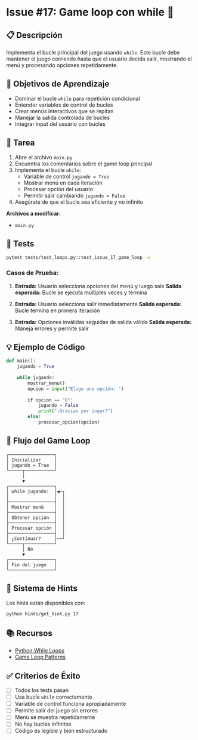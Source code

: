 # Issue #17: Game loop con while 🔵

## 📋 Descripción
Implementa el bucle principal del juego usando `while`. Este bucle debe mantener el juego corriendo hasta que el usuario decida salir, mostrando el menú y procesando opciones repetidamente.

## 🎯 Objetivos de Aprendizaje
- Dominar el bucle `while` para repetición condicional
- Entender variables de control de bucles
- Crear menús interactivos que se repitan
- Manejar la salida controlada de bucles
- Integrar input del usuario con bucles

## 📝 Tarea
1. Abre el archivo `main.py`
2. Encuentra los comentarios sobre el game loop principal
3. Implementa el bucle `while`:
   - Variable de control `jugando = True`
   - Mostrar menú en cada iteración
   - Procesar opción del usuario
   - Permitir salir cambiando `jugando = False`
4. Asegúrate de que el bucle sea eficiente y no infinito

**Archivos a modificar:**
- `main.py`

## 🧪 Tests
```bash
pytest tests/test_loops.py::test_issue_17_game_loop -v
```

### Casos de Prueba:
1. **Entrada:** Usuario selecciona opciones del menú y luego sale
   **Salida esperada:** Bucle se ejecuta múltiples veces y termina

2. **Entrada:** Usuario selecciona salir inmediatamente
   **Salida esperada:** Bucle termina en primera iteración

3. **Entrada:** Opciones inválidas seguidas de salida válida
   **Salida esperada:** Maneja errores y permite salir

## 💡 Ejemplo de Código
```python
def main():
    jugando = True
    
    while jugando:
        mostrar_menu()
        opcion = input("Elige una opción: ")
        
        if opcion == "0":
            jugando = False
            print("¡Gracias por jugar!")
        else:
            procesar_opcion(opcion)
```

## 🔄 Flujo del Game Loop
```
┌─────────────────┐
│ Inicializar     │
│ jugando = True  │
└─────┬───────────┘
      │
      ▼
┌─────────────────┐
│ while jugando:  │◀─┐
│                 │  │
├─────────────────┤  │
│ Mostrar menú    │  │
├─────────────────┤  │
│ Obtener opción  │  │
├─────────────────┤  │
│ Procesar opción │  │
├─────────────────┤  │
│ ¿Continuar?     │──┘
└─────┬───────────┘
      │ No
      ▼
┌─────────────────┐
│ Fin del juego   │
└─────────────────┘
```

## 💭 Sistema de Hints

Los hints están disponibles con:
```bash
python hints/get_hint.py 17
```

## 📚 Recursos
- [Python While Loops](https://docs.python.org/3/tutorial/controlflow.html#break-and-continue)
- [Game Loop Patterns](https://gameprogrammingpatterns.com/game-loop.html)

## ✅ Criterios de Éxito
- [ ] Todos los tests pasan
- [ ] Usa bucle `while` correctamente
- [ ] Variable de control funciona apropiadamente  
- [ ] Permite salir del juego sin errores
- [ ] Menú se muestra repetidamente
- [ ] No hay bucles infinitos
- [ ] Código es legible y bien estructurado